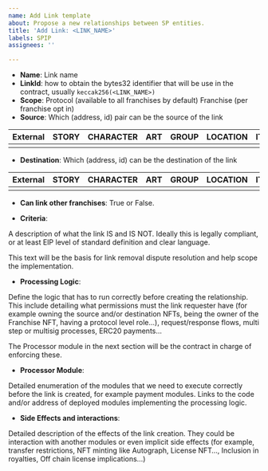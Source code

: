 ```yaml
---
name: Add Link template
about: Propose a new relationships between SP entities.
title: 'Add Link: <LINK_NAME>'
labels: SPIP
assignees: ''

---
```


- **Name**: Link name
- **LinkId**: how to obtain the bytes32 identifier that will be use in the contract, usually `keccak256(<LINK_NAME>)`
- **Scope**: Protocol (available to all franchises by default) Franchise (per franchise opt in)
- **Source**: Which (address, id) pair can be the source of the link

| External | STORY | CHARACTER | ART | GROUP | LOCATION | ITEM |
| :---: | :---: | :---: | :---: | :---: | :---: | :---: |
|  |  |  |  |  |  |  |

- **Destination**: Which (address, id) can be the destination of the link

| External | STORY | CHARACTER | ART | GROUP | LOCATION | ITEM |
| :---: | :---: | :---: | :---: | :---: | :---: | :---: |
|  |  |  |  |  |  |  |

- **Can link other franchises**: True or False.

- **Criteria**:

A description of what the link IS and IS NOT. Ideally this is legally compliant, or at least EIP level of standard definition and clear language. 

This text will be the basis for link removal dispute resolution and help scope the implementation.

- **Processing Logic**:
    
Define the logic that has to run correctly before creating the relationship. This include detailing what permissions must the link requester have (for example owning the source and/or destination NFTs, being the owner of the Franchise NFT, having a protocol level role...), request/response flows, multi step or multisig processes, ERC20 payments...

The Processor module in the next section will be the contract in charge of enforcing these.
    
- **Processor Module**: 

Detailed enumeration of the modules that we need to execute correctly before the link is created, for example payment modules. Links to the code and/or address of deployed modules implementing the processing logic.

- **Side Effects and interactions**:

Detailed description of the effects of the link creation. They could be interaction with another modules or even implicit side effects (for example, transfer restrictions, NFT minting like Autograph, License NFT…, Inclusion in royalties, Off chain license implications…)
